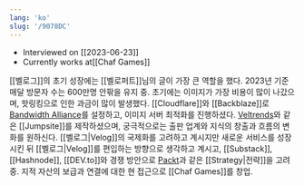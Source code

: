 ```yaml
---
lang: 'ko'
slug: '/9078DC'
---
```


- Interviewed on [[2023-06-23]]
- Currently works at[[Chaf Games]]

[[벨로그]]의 초기 성장에는 [[벨로퍼트]]님의 글이 가장 큰 역할을 했다. 2023년 기준 매달 방문자 수는 600만명 안팎을 유지 중. 초기에는 이미지가 가장 비용이 많이 나갔으며, 핫링킹으로 인한 과금이 많이 발생했다. [[Cloudflare]]와 [[Backblaze]]로 [Bandwidth Alliance](https://www.cloudflare.com/bandwidth-alliance/)를 설정하고, 이미지 서버 최적화를 진행하셨다. [Veltrends](https://www.veltrends.com)와 같은 [[Jumpsite]]를 제작하셨으며, 궁극적으로는 출판 업계와 지식의 창출과 흐름의 변화를 원하신다. [[벨로그|Velog]]의 국제화를 고려하고 계시지만 새로운 서비스를 성장시킨 뒤 [[벨로그|Velog]]를 편입하는 방향으로 생각하고 계시고, [[Substack]], [[Hashnode]], [[DEV.to]]와 경쟁 방안으로 [Packt](https://www.packtpub.com/)과 같은 [[Strategy|전략]]을 고려 중. 지적 자산의 보급과 연결에 대한 현 접근으로 [[Chaf Games]]를 창업.
